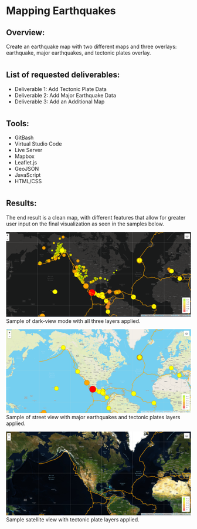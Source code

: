 # Mapping Earthquakes


## Overview:
Create an earthquake map with two different maps and three overlays: earthquake, major earthquakes, and tectonic plates overlay. 

#
## List of requested deliverables:
- Deliverable 1: Add Tectonic Plate Data
- Deliverable 2: Add Major Earthquake Data
- Deliverable 3: Add an Additional Map

#
## Tools:
- GitBash
- Virtual Studio Code
- Live Server
- Mapbox
- Leaflet.js
- GeoJSON
- JavaScript
- HTML/CSS

#
## Results: 
The end result is a clean map, with different features that allow for greater user input on the final visualization as seen in the samples below.

![Image](/Earthquake_Challenge/static/map_view.png)
Sample of dark-view mode with all three layers applied.

![Image](/Earthquake_Challenge/static/map_view1.png)
Sample of street view with major earthquakes and tectonic plates layers applied.

![Image](/Earthquake_Challenge/static/map_view2.png)
Sample satellite view with tectonic plate layers applied.

